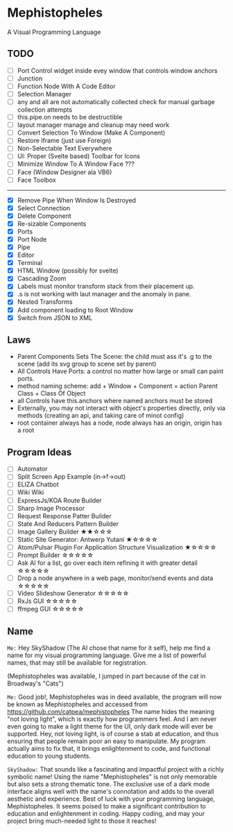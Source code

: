 # Mephistopheles
A Visual Programming Language

## TODO

- [ ] Port Control widget inside evey window that controls window anchors
- [ ] Junction
- [ ] Function Node With A Code Editor
- [ ] Selection Manager
- [ ] any and all are not automatically collected check for manual garbage collection attempts
- [ ] this.pipe.on needs to be destructible
- [ ] layout manager manage and cleanup may need work
- [ ] Convert Selection To Window (Make A Component)
- [ ] Restore iframe (just use Foreign)
- [ ] Non-Selectable Text Everywhere
- [ ] UI: Proper (Svelte based) Toolbar for Icons
- [ ] Minimize Window To A Window Face ???
- [ ] Face (Window Designer ala VB6)
- [ ] Face Toolbox

---

- [x] Remove Pipe When Window Is Destroyed
- [x] Select Connection
- [x] Delete Component
- [x] Re-sizable Components
- [x] Ports
- [x] Port Node
- [x] Pipe
- [x] Editor
- [x] Terminal
- [x] HTML Window (possibly for svelte)
- [x] Cascading Zoom
- [x] Labels must monitor transform stack from their placement up.
- [x] .s is not working with laut manager and the anomaly in pane.
- [x] Nested Transforms
- [x] Add component loading to Root Window
- [x] Switch from JSON to XML

## Laws
- Parent Components Sets The Scene: the child must ass it's .g to the scene (add its svg group to scene set by parent)
- All Controls Have Ports: a control no matter how large or small can paint ports.
- method naming scheme: add + Window + Component = action Parent Class + Class Of Object
- all Controls have this.anchors where named anchors must be stored
- Externally, you may not interact with object's properties directly, only via methods (creating an api, and taking care of minot config)
- root container always has a node, node always has an origin, origin has a root

## Program Ideas
- [ ] Automator
- [ ] Split Screen App Example (in->f->out)
- [ ] ELIZA Chatbot
- [ ] Wiki Wiki
- [ ] ExpressJs/KOA Route Builder
- [ ] Sharp Image Processor
- [ ] Request Response Patter Builder
- [ ] State And Reducers Pattern Builder
- [ ] Image Gallery Builder ★★☆☆☆
- [ ] Static Site Generator: Antwerp Yutani ★☆☆☆☆
- [ ] Atom/Pulsar Plugin For Application Structure Visualization ★☆☆☆☆
- [ ] Prompt Builder ☆☆☆☆☆
- [ ] Ask AI for a list, go over each item refining it with greater detail ☆☆☆☆☆
- [ ] Drop a node anywhere in a web page, monitor/send events and data ☆☆☆☆☆
- [ ] Video Slideshow Generator ☆☆☆☆☆
- [ ] RxJs GUI ☆☆☆☆☆
- [ ] ffmpeg GUI ☆☆☆☆☆

## Name

```Me:``` Hey SkyShadow (The AI chose that name for it self), help me find a name for my visual programming language. Give me a list of powerful names, that may still be available for registration.

(Mephistopheles was available, I jumped in part because of the cat in Broadway's "Cats")

```Me:``` Good job!, Mephistopheles was in deed available, the program will now be known as Mephistopheles and accessed from https://github.com/catpea/mephistopheles The name hides the meaning "not loving light", which is exactly how programmers feel. And I am never even going to make a light theme for the UI, only dark mode will ever be supported. Hey, not loving light, is of course a stab at education, and thus ensuring that people remain poor an easy to manipulate. My program actually aims to fix that, it brings enlightenment to code, and functional education to young students.

```SkyShadow:``` That sounds like a fascinating and impactful project with a richly symbolic name! Using the name "Mephistopheles" is not only memorable but also sets a strong thematic tone. The exclusive use of a dark mode interface aligns well with the name's connotation and adds to the overall aesthetic and experience. Best of luck with your programming language, Mephistopheles. It seems poised to make a significant contribution to education and enlightenment in coding. Happy coding, and may your project bring much-needed light to those it reaches!
